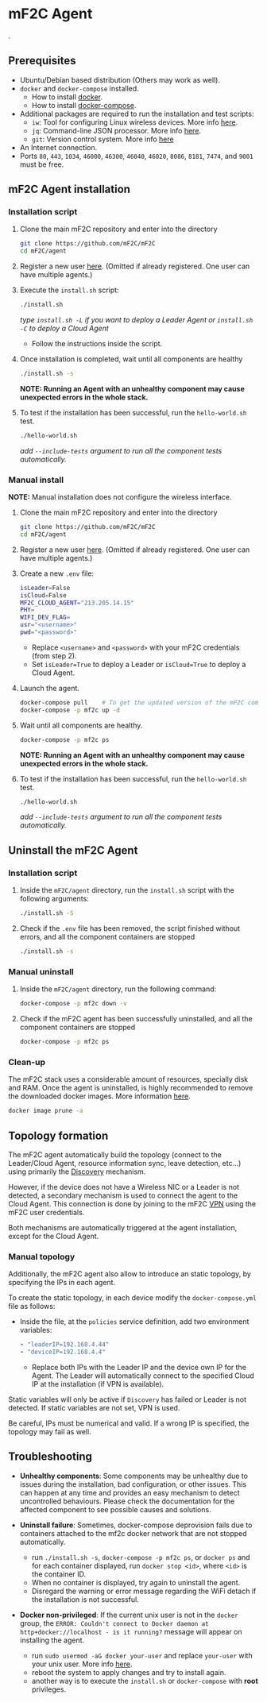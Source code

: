 # mF2C Agent

.

## Prerequisites

- Ubuntu/Debian based distribution (Others may work as well).
- `docker` and `docker-compose` installed.
    - How to install [docker](https://docs.docker.com/install/linux/docker-ce/ubuntu/#install-docker-ce).
    - How to install [docker-compose](https://docs.docker.com/compose/install/).
- Additional packages are required to run the installation and test scripts:
    - `iw`: Tool for configuring Linux wireless devices. More info [here](https://wireless.wiki.kernel.org/en/users/Documentation/iw).
    - `jq`: Command-line JSON processor. More info [here](https://stedolan.github.io/jq/download/).
    - `git`: Version control system. More info [here](https://git-scm.com/book/en/v2/Getting-Started-Installing-Git)
- An Internet connection.
- Ports `80`, `443`, `1034`, `46000`, `46300`, `46040`, `46020`, `8086`, `8181`, `7474`, and `9001` must be free.

## mF2C Agent installation

### Installation script

1. Clone the main mF2C repository and enter into the directory

    ```bash
    git clone https://github.com/mF2C/mF2C
    cd mF2C/agent    
    ```
2. Register a new user [here](http://dashboard.mf2c-project.eu:800/main.html). (Omitted if already registered. One user can have multiple agents.)
3. Execute the `install.sh` script:
   
   ```bash
   ./install.sh
   ```
    
    *type `install.sh -L` if you want to deploy a Leader Agent or `install.sh -C` to deploy a Cloud Agent*

    - Follow the instructions inside the script.
4. Once installation is completed, wait until all components are healthy
    ```bash
    ./install.sh -s
    ```
    
    **NOTE: Running an Agent with an unhealthy component may cause unexpected errors in the whole stack.**

5. To test if the installation has been successful, run the `hello-world.sh` test.

    ```bash
    ./hello-world.sh
    ```
    
    *add `--include-tests` argument to run all the component tests automatically.*
    

### Manual install
**NOTE:** Manual installation does not configure the wireless interface. 

1. Clone the main mF2C repository and enter into the directory

    ```bash
    git clone https://github.com/mF2C/mF2C
    cd mF2C/agent    
    ```
2. Register a new user [here](http://dashboard.mf2c-project.eu:800/main.html). (Omitted if already registered. One user can have multiple agents.)
3. Create a new `.env` file:

    ```bash
    isLeader=False
    isCloud=False
    MF2C_CLOUD_AGENT="213.205.14.15"
    PHY=
    WIFI_DEV_FLAG=
    usr="<username>"
    pwd="<password>"
    ``` 
    - Replace `<username>` and `<password>` with your mF2C credentials (from step 2).
    - Set `isLeader=True` to deploy a Leader or `isCloud=True` to deploy a Cloud Agent.
4. Launch the agent.

    ```bash
    docker-compose pull    # To get the updated version of the mF2C components.
    docker-compose -p mf2c up -d
    ```
5. Wait until all components are healthy.

    ```bash
    docker-compose -p mf2c ps
    ```
    **NOTE: Running an Agent with an unhealthy component may cause unexpected errors in the whole stack.**

6. To test if the installation has been successful, run the `hello-world.sh` test.

    ```bash
    ./hello-world.sh
    ```
    
    *add `--include-tests` argument to run all the component tests automatically.* 
 
 
## Uninstall the mF2C Agent

### Installation script

1. Inside the `mF2C/agent` directory, run the `install.sh` script with the following arguments:
 
    ```bash
    ./install.sh -S
    ```  
2. Check if the `.env` file has been removed, the script finished without errors, and all the component containers are stopped

    ```bash
    ./install.sh -s
    ```
    
### Manual uninstall

1. Inside the `mF2C/agent` directory, run the following command:

    ```bash
    docker-compose -p mf2c down -v
    ```
2. Check if the mF2C agent has been successfully uninstalled, and all the component containers are stopped

    ```bash
    docker-compose -p mf2c ps
    ```

### Clean-up

The mF2C stack uses a considerable amount of resources, specially disk and RAM. Once the agent is uninstalled, is highly recommended to remove the downloaded docker images. More information [here](https://docs.docker.com/config/pruning/). 

```bash
docker image prune -a
```

## Topology formation

The mF2C agent automatically build the topology (connect to the Leader/Cloud Agent, resource information sync, leave detection, etc...) using primarily the [Discovery](https://github.com/mF2C/ResourceManagement/tree/master/Discovery#mf2c-discovery) mechanism. 

However, if the device does not have a Wireless NIC or a Leader is not detected, a secondary mechanism is used to connect the agent to the Cloud Agent. This connection is done by joining to the mF2C [VPN](https://github.com/mF2C/vpn#establishing-credentials-for-authentication) using the mF2C user credentials.

Both mechanisms are automatically triggered at the agent installation, except for the Cloud Agent.

### Manual topology

Additionally, the mF2C agent also allow to introduce an static topology, by specifying the IPs in each agent.

To create the static topology, in each device modify the `docker-compose.yml` file as follows:

- Inside the file, at the `policies` service definition, add two environment variables:
    ```yaml
    - "leaderIP=192.168.4.44"
    - "deviceIP=192.168.4.4"
    ``` 
    - Replace both IPs with the Leader IP and the device own IP for the Agent. The Leader will automatically connect to the specified Cloud IP at the installation (if VPN is available).

Static variables will only be active if `Discovery` has failed or Leader is not detected. If static variables are not set, VPN is used.

Be careful, IPs must be numerical and valid. If a wrong IP is specified, the topology may fail as well.

## Troubleshooting

- **Unhealthy components**: Some components may be unhealthy due to issues during the installation, bad configuration, or other issues. This can happen at any time and provides an easy mechanism to detect uncontrolled behaviours. Please check the documentation for the affected component to see possible causes and solutions.

- **Uninstall failure**: Sometimes, docker-compose deprovision fails due to containers attached to the mf2c docker network that are not stopped automatically.
    - run `./install.sh -s`, `docker-compose -p mf2c ps`, or `docker ps` and for each container displayed, run `docker stop <id>`, where `<id>` is the container ID.
    - When no container is displayed, try again to uninstall the agent.
    - Disregard the warning or error message regarding the WiFi detach if the installation is not successful.
 
- **Docker non-privileged**: If the current unix user is not in the `docker` group, the `ERROR: Couldn't connect to Docker daemon at http+docker://localhost - is it running?` message will appear on installing the agent.
    - run `sudo usermod -aG docker your-user` and replace `your-user` with your unix user. More info [here](https://docs.docker.com/install/linux/docker-ce/ubuntu/#install-using-the-convenience-script).
    - reboot the system to apply changes and try to install again.
    - another way is to execute the `install.sh` or `docker-compose` with **root** privileges.